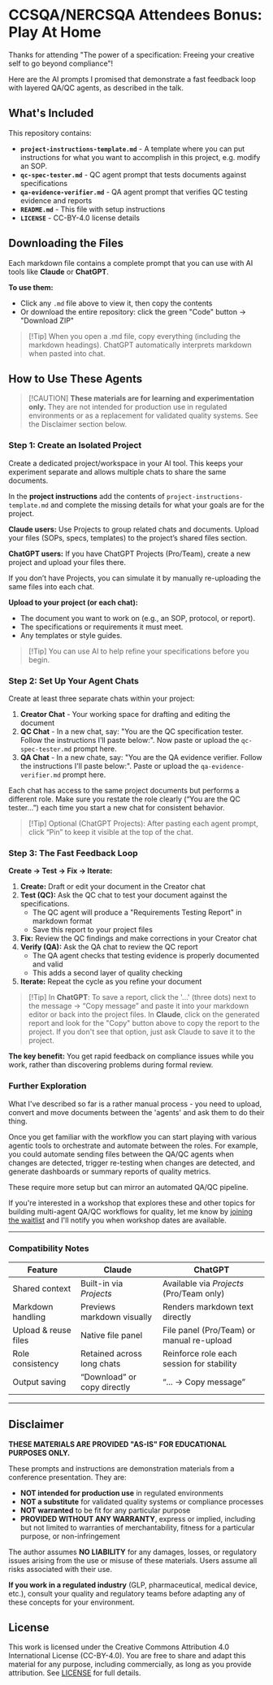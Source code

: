 # CCSQA/NERCSQA Attendees Bonus: Play At Home

Thanks for attending "The power of a specification: Freeing your creative self to go beyond compliance"!

Here are the AI prompts I promised that demonstrate a fast feedback loop with layered QA/QC agents, as described in the talk.

## What's Included

This repository contains:
- **`project-instructions-template.md`** - A template where you can put instructions for what you want to accomplish in this project, e.g. modify an SOP. 
- **`qc-spec-tester.md`** - QC agent prompt that tests documents against specifications
- **`qa-evidence-verifier.md`** - QA agent prompt that verifies QC testing evidence and reports
- **`README.md`** - This file with setup instructions
- **`LICENSE`** - CC-BY-4.0 license details

## Downloading the Files

Each markdown file contains a complete prompt that you can use with AI tools like **Claude** or **ChatGPT**.

**To use them:**
- Click any `.md` file above to view it, then copy the contents
- Or download the entire repository: click the green "Code" button → "Download ZIP"

> [!Tip] When you open a .md file, copy everything (including the markdown headings). ChatGPT automatically interprets markdown when pasted into chat.

## How to Use These Agents

> [!CAUTION] **These materials are for learning and experimentation only.** They are not intended for production use in regulated environments or as a replacement for validated quality systems. See the Disclaimer section below.

### Step 1: Create an Isolated Project

Create a dedicated project/workspace in your AI tool. This keeps your experiment separate and allows multiple chats to share the same documents.

In the **project instructions** add the contents of `project-instructions-template.md` and complete the missing details for what your goals are for the project.

**Claude users:**
Use Projects to group related chats and documents. Upload your files (SOPs, specs, templates) to the project’s shared files section.

**ChatGPT users:**
If you have ChatGPT Projects (Pro/Team), create a new project and upload your files there.

If you don’t have Projects, you can simulate it by manually re-uploading the same files into each chat.

**Upload to your project (or each chat):**

- The document you want to work on (e.g., an SOP, protocol, or report).
- The specifications or requirements it must meet.
- Any templates or style guides.

> [!Tip] You can use AI to help refine your specifications before you begin.



### Step 2: Set Up Your Agent Chats

Create at least three separate chats within your project:

1. **Creator Chat** - Your working space for drafting and editing the document
2. **QC Chat** - In a new chat, say: "You are the QC specification tester. Follow the instructions I’ll paste below:". Now paste or upload the `qc-spec-tester.md` prompt here.
3. **QA Chat** - In a new chate, say: "You are the QA evidence verifier. Follow the instructions I'll paste below:". Paste or upload the `qa-evidence-verifier.md` prompt here.

Each chat has access to the same project documents but performs a different role. Make sure you restate the role clearly (“You are the QC tester…”) each time you start a new chat for consistent behavior.

> [!Tip] Optional (ChatGPT Projects): After pasting each agent prompt, click “Pin” to keep it visible at the top of the chat.


### Step 3: The Fast Feedback Loop

**Create → Test → Fix → Iterate:**

1. **Create:** Draft or edit your document in the Creator chat
2. **Test (QC):** Ask the QC chat to test your document against the specifications.
   - The QC agent will produce a "Requirements Testing Report" in markdown format
   - Save this report to your project files
3. **Fix:** Review the QC findings and make corrections in your Creator chat
4. **Verify (QA):** Ask the QA chat to review the QC report
   - The QA agent checks that testing evidence is properly documented and valid
   - This adds a second layer of quality checking
5. **Iterate:** Repeat the cycle as you refine your document

> [!Tip] In **ChatGPT**: To save a report, click the '...' (three dots) next to the message → “Copy message” and paste it into your markdown editor or back into the project files. In **Claude**, click on the generated report and look for the "Copy" button above to copy the report to the project. If you don't see that option, just ask Claude to save it to the project.

**The key benefit:** You get rapid feedback on compliance issues while you work, rather than discovering problems during formal review.

### Further Exploration

What I've described so far is a rather manual process - you need to upload, convert and move documents between the 'agents' and ask them to do their thing. 

Once you get familiar with the workflow you can start playing with various agentic tools to orchestrate and automate between the roles. For example, you could automate sending files between the QA/QC agents when changes are detected, trigger re-testing when changes are detected, and generate dashboards or summary reports of quality metrics. 

These require more setup but can mirror an automated QA/QC pipeline.

If you're interested in a workshop that explores these and other topics for building multi-agent QA/QC workflows for quality, let me know by [joining the waitlist](https://daily.haiqu.ca/ffl-workshop) and I'll notify you when workshop dates are available.

---

### Compatibility Notes

| Feature              | Claude                      | ChatGPT                                   |
| -------------------- | --------------------------- | ----------------------------------------- |
| Shared context       | Built-in via *Projects*     | Available via *Projects* (Pro/Team only)  |
| Markdown handling    | Previews markdown visually  | Renders markdown text directly            |
| Upload & reuse files | Native file panel           | File panel (Pro/Team) or manual re-upload |
| Role consistency     | Retained across long chats  | Reinforce role each session for stability |
| Output saving        | “Download” or copy directly | “... → Copy message”            |

---

## Disclaimer

**THESE MATERIALS ARE PROVIDED "AS-IS" FOR EDUCATIONAL PURPOSES ONLY.**

These prompts and instructions are demonstration materials from a conference presentation. They are:
- **NOT intended for production use** in regulated environments
- **NOT a substitute** for validated quality systems or compliance processes
- **NOT warranted** to be fit for any particular purpose
- **PROVIDED WITHOUT ANY WARRANTY**, express or implied, including but not limited to warranties of merchantability, fitness for a particular purpose, or non-infringement

The author assumes **NO LIABILITY** for any damages, losses, or regulatory issues arising from the use or misuse of these materials. Users assume all risks associated with their use.

**If you work in a regulated industry** (GLP, pharmaceutical, medical device, etc.), consult your quality and regulatory teams before adapting any of these concepts for your environment.

## License

This work is licensed under the Creative Commons Attribution 4.0 International License (CC-BY-4.0). You are free to share and adapt this material for any purpose, including commercially, as long as you provide attribution. See [LICENSE](LICENSE) for full details.
